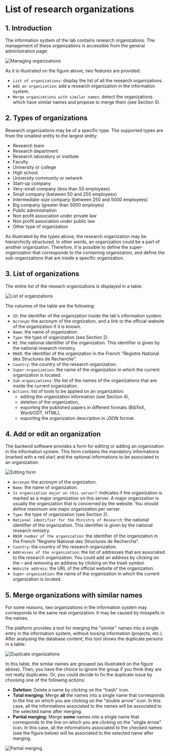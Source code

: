 # List of research organizations

## 1. Introduction

The information system of the lab contains research organizations. The management of these organizations is accessible from the general administration page:

![Managing organizations](organizations1.png)

As it is illustrated on the figure above, two features are provided:

* `List of organizations`: display the list of all the research organizations.
* `Add an organization`: add a research organization in the information system.
* `Merge organizations with similar names`: detect the organizations which have similar names and propose to merge them (see Section 5).


## 2. Types of organizations

Research organizations may be of a specific type. The supported types are from the smallest entity to the largest entity:

* Research team
* Research department
* Research laboratory or institute
* Faculty
* University or college
* High school
* University community or network
* Start-up company
* Very-small company (less than 50 employees)
* Small company (between 50 and 250 employees)
* Intermediate-size company (between 250 and 5000 employees)
* Big company (greater than 5000 employes)
* Public administration
* Non profit association under private law
* Non profit association under public law
* Other type of organization

As illustrated by the types above, the research organization may be hierarchiclly structured. In other words, an organization could be a part of another organization. Therefore, it is possible to define the super-organization that corresponds to the containing organization, and define the sub-organizations that are inside a specific organization.

## 3. List of organizations

The entire list of the reseach organizations is displayed in a table:

![List of organizations](organizations2.png)

The columns of the table are the following:

* `ID`: the identifier of the organization inside the lab's information system.
* `Acronym`: the acronym of the orgnization, and a link to the official website of the organization if it is known.
* `Name`: the name of organization.
* `Type`: the type of organization (see Section 2).
* `NI`: the national identifier of the organization. This identifier is given by the national research ministry.
* `RNSR`: the identifier of the organization in the French "Registre National des Structures de Recherche".
* `Country`: the country of the research organization.
* `Super-organization`: the name of the organization in which the current organization is located.
* `Sub-organizations`: the list of the names of the organizations that are inside the current organization.
* `Actions`: list of tools to be applied on an organization:
  * editing the organization information (see Section 4),
  * deletion of the organization,
  * exporting the published papers in different formats (BibTeX, Word/ODT, HTML),
  * exporting the organization description in JSON format.


## 4. Add or edit an organization

The backend software provides a form for editing or adding an organization in the information system. This form contains the mandatory informations (marked with a red star) and the optional informations to be associated to an organization:

![Editing form](organizations3.png)

* `Acronym`: the acronym of the orgnization.
* `Name`: the name of organization.
* `Is organization major on this server?`: Indicates if the organization is marked as a major organization on this server. A major organization is usually the organization that is concerned by the website. You should define maximum one major organization per server.
* `Type`: the type of organization (see Section 2).
* `National identifier for the Ministry of Research`: the national identifier of the organization. This identifier is given by the national research ministry.
* `RNSR number of the organization`: the identifier of the organization in the French "Registre National des Structures de Recherche".
* `Country`: the country of the research organization.
* `Addresses of the organization`: the list of addresses that are associated to the research organization. You could add an address by clicking on the `+` and removing an address by clicking on the trash symbol.
* `Website address`: the URL of the official website of the organization.
* `Super-organization`: the name of the organization in which the current organization is located.


## 5. Merge organizations with similar names

For some reasons, two organizations in the information system may corresponds to the same real organization. It may be caused by misspells in the names.

The platform provides a tool for merging the "similar" names into a single entry in the information system, without loosing information (projects, etc.). After analysing the database content, this tool shows the duplicate persons in a table:

![Duplicate organizations](organizations4.png)

In this table, the similar names are grouped (as illustrated on the figure above).
Then, you have the choice to ignore the group if you think they are not really duplicates.
Or, you could decide to fix the duplicate issue by choosing one of the following actions:

* **Deletion:** Delete a name by clicking on the "trash" icon.
* **Total merging:** Merge **all** the names into a single name that corresponds to the line on which you are clicking on the "double arrow" icon. In this case, all the informations associated to the names will be associated to the selected name after merging.
* **Partial merging:** Merge **some** names into a single name that corresponds to the line on which you are clicking on the "single arrow" icon. In this case, all the informations associated to the checked names (see the figure below) will be associated to the selected name after merging.

![Partial merging](organizations5.png)

